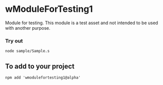 # wModuleForTesting1

Module for testing. This module is a test asset and not intended to be used with another purpose.

### Try out
```
node sample/Sample.s
```

## To add to your project
```
npm add 'wmodulefortesting1@alpha'
```

